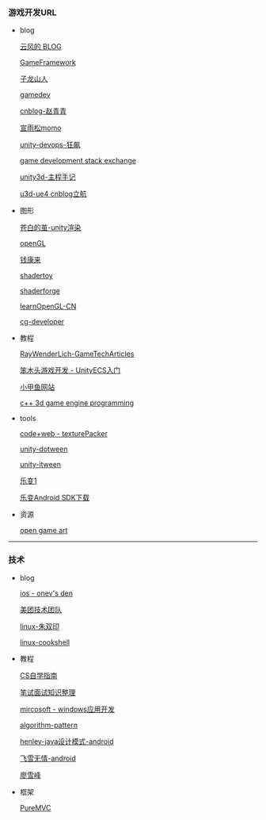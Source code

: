 ### 游戏开发URL

* blog

  [云风的 BLOG](https://blog.codingnow.com/)

  [GameFramework](https://gameframework.cn/)

  [子龙山人](https://www.zilongshanren.com/)

  [gamedev](https://www.gamedev.net/)

  [cnblog-赵青青](https://www.cnblogs.com/zhaoqingqing/)

  [宣雨松momo](https://www.xuanyusong.com/)

  [unity-devops-狂飙](https://networm.me/)

  [game development stack exchange](https://gamedev.stackexchange.com/)

  [unity3d-主程手记](http://luzexi.com/)

  [u3d-ue4 cnblog立航](https://www.cnblogs.com/leoin2012/)

* 图形

  [苍白的茧-unity渲染](http://dreamfairy.cn/blog/)

  [openGL](https://www.khronos.org/opengl/wiki/Main_Page)

  [钱康来](https://qiankanglai.me/)

  [shadertoy](https://www.shadertoy.com/)

  [shaderforge](https://acegikmo.com/shaderforge/)

  [learnOpenGL-CN](https://learnopengl-cn.readthedocs.io/zh/latest/)

  [cg-developer](https://developer.download.nvidia.cn/CgTutorial/cg_tutorial_appendix_e.html)

* 教程

  [RayWenderLich-GameTechArticles](https://www.raywenderlich.com/gametech)

  [笨木头游戏开发 - UnityECS入门](http://www.benmutou.com/archives/category/ECS%E5%85%A5%E9%97%A8)

  [小甲鱼网站](https://ilovefishc.com/)

  [c++ 3d game engine programming](https://www.3dgep.com/)

* tools

  [code+web - texturePacker](https://www.codeandweb.com/)

  [unity-dotween](http://dotween.demigiant.com/index.php)

  [unity-itween](http://www.pixelplacement.com/itween/index.php)

  [乐变1](http://lbdoc.loveota.com/web/#/1?page_id=1)

  [乐变Android SDK下载](http://lbdoc.loveota.com/web/#/3?page_id=79)

* 资源

  [open game art](https://opengameart.org/)



---



### 技术

* blog

  [ios - onev's den](https://onevcat.com/)

  [美团技术团队](https://tech.meituan.com/)

  [linux-朱双印](https://www.zsythink.net/)

  [linux-cookshell](https://coolshell.cn/articles/8883.html)

* 教程

  [CS自学指南](https://csdiy.wiki/)

  [笔试面试知识整理](https://hit-alibaba.github.io/interview/)

  [mircosoft - windows应用开发](https://docs.microsoft.com/zh-cn/windows/apps/)

  [algorithm-pattern](https://greyireland.gitbook.io/algorithm-pattern/)

  [henley-java设计模式-android](https://henleylee.github.io/)

  [飞雪无情-android](https://www.flysnow.org/categories/Android/)

  [廖雪峰](https://www.liaoxuefeng.com/)

* 框架

  [PureMVC](http://puremvc.org/)